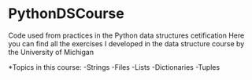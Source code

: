 # PythonDSCourse
Code used from practices in the Python data structures cetification 
Here you can find all the exercises I developed in the data structure course by the University of Michigan

*Topics in this course:
-Strings
-Files 
-Lists
-Dictionaries
-Tuples
